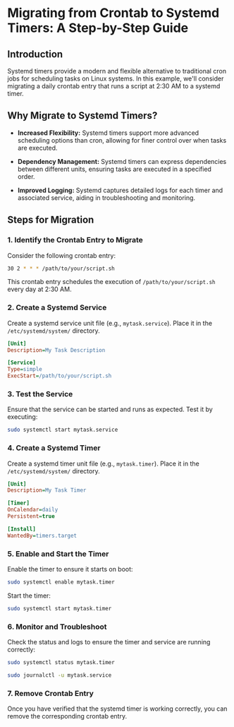 # Migrating from Crontab to Systemd Timers: A Step-by-Step Guide

## Introduction

Systemd timers provide a modern and flexible alternative to traditional cron jobs for scheduling tasks on Linux systems. In this example, we'll consider migrating a daily crontab entry that runs a script at 2:30 AM to a systemd timer.

## Why Migrate to Systemd Timers?

- **Increased Flexibility:** Systemd timers support more advanced scheduling options than cron, allowing for finer control over when tasks are executed.
  
- **Dependency Management:** Systemd timers can express dependencies between different units, ensuring tasks are executed in a specified order.

- **Improved Logging:** Systemd captures detailed logs for each timer and associated service, aiding in troubleshooting and monitoring.

## Steps for Migration

### 1. Identify the Crontab Entry to Migrate

Consider the following crontab entry:

```bash
30 2 * * * /path/to/your/script.sh
```

This crontab entry schedules the execution of `/path/to/your/script.sh` every day at 2:30 AM.

### 2. Create a Systemd Service

Create a systemd service unit file (e.g., `mytask.service`). Place it in the `/etc/systemd/system/` directory.

```ini
[Unit]
Description=My Task Description

[Service]
Type=simple
ExecStart=/path/to/your/script.sh
```

### 3. Test the Service

Ensure that the service can be started and runs as expected. Test it by executing:

```bash
sudo systemctl start mytask.service
```

### 4. Create a Systemd Timer

Create a systemd timer unit file (e.g., `mytask.timer`). Place it in the `/etc/systemd/system/` directory.

```ini
[Unit]
Description=My Task Timer

[Timer]
OnCalendar=daily
Persistent=true

[Install]
WantedBy=timers.target
```

### 5. Enable and Start the Timer

Enable the timer to ensure it starts on boot:

```bash
sudo systemctl enable mytask.timer
```

Start the timer:

```bash
sudo systemctl start mytask.timer
```

### 6. Monitor and Troubleshoot

Check the status and logs to ensure the timer and service are running correctly:

```bash
sudo systemctl status mytask.timer
```

```bash
sudo journalctl -u mytask.service
```

### 7. Remove Crontab Entry

Once you have verified that the systemd timer is working correctly, you can remove the corresponding crontab entry.

